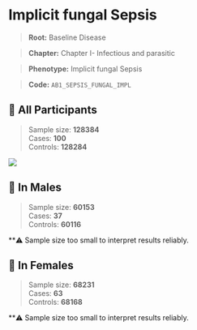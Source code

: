 # Implicit fungal Sepsis

> **Root:** Baseline Disease  

> **Chapter:** Chapter I- Infectious and parasitic  

> **Phenotype:** Implicit fungal Sepsis  

> **Code:** `AB1_SEPSIS_FUNGAL_IMPL`

## 🧪 All Participants  
> Sample size: **128384**  
> Cases: **100**  
> Controls: **128284**
<img src="/Disease/Figures/ALL/Baseline/AB1_SEPSIS_FUNGAL_IMPL.png"/>
<CsvTable src="/Disease/Data/ALL/Baseline/LG_AB1_SEPSIS_FUNGAL_IMPL.csv" label="🔍 View full results" />

## 👨 In Males  
> Sample size: **60153**  
> Cases: **37**  
> Controls: **60116**

**⚠️ Sample size too small to interpret results reliably.

## 👩 In Females  
> Sample size: **68231**  
> Cases: **63**  
> Controls: **68168**

**⚠️ Sample size too small to interpret results reliably.

